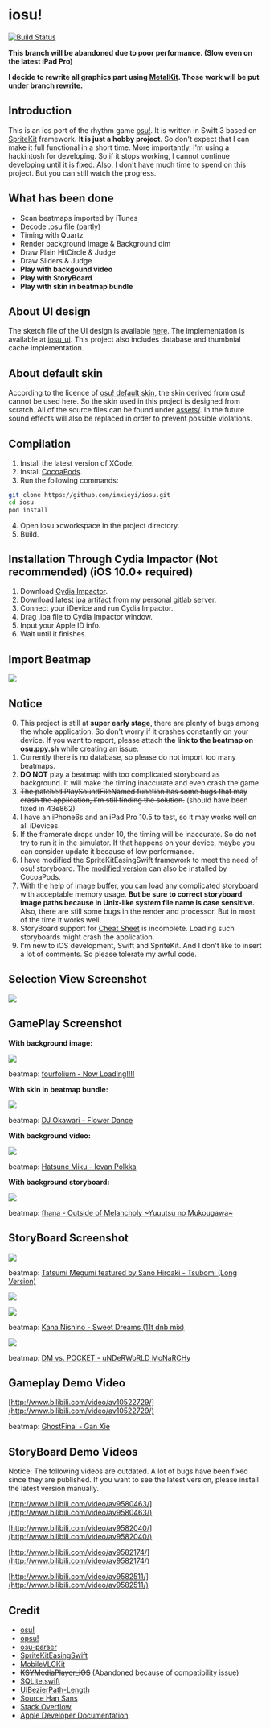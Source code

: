 # iosu!

[![Build Status](https://travis-ci.org/imxieyi/iosu.svg?branch=master)](https://travis-ci.org/imxieyi/iosu)

**This branch will be abandoned due to poor performance. (Slow even on the latest iPad Pro)**

**I decide to rewrite all graphics part using [MetalKit](https://developer.apple.com/documentation/metalkit). Those work will be put under branch [rewrite](https://github.com/imxieyi/iosu/tree/rewrite).**

## Introduction
This is an ios port of the rhythm game [osu!](https://osu.ppy.sh). It is written in Swift 3 based on [SpriteKit](https://developer.apple.com/spritekit/) framework. **It is just a hobby project**. So don't expect that I can make it full functional in a short time. More importantly, I'm using a hackintosh for developing. So if it stops working, I cannot continue developing until it is fixed. Also, I don't have much time to spend on this project. But you can still watch the progress.

## What has been done
 - Scan beatmaps imported by iTunes
 - Decode .osu file (partly)
 - Timing with Quartz
 - Render background image & Background dim
 - Draw Plain HitCircle & Judge
 - Draw Sliders & Judge
 - **Play with backgound video**
 - **Play with StoryBoard**
 - **Play with skin in beatmap bundle**

## About UI design
The sketch file of the UI design is available [here](https://github.com/imxieyi/iosu/blob/master/assets/ui_design.sketch). The implementation is available at [iosu_ui](https://github.com/imxieyi/iosu_ui/tree/master). This project also includes database and thumbnial cache implementation.

## About default skin
According to the licence of [osu! default skin](https://osu.ppy.sh/forum/t/129191), the skin derived from osu! cannot be used here. So the skin used in this project is designed from scratch. All of the source files can be found under [assets/](https://github.com/imxieyi/iosu/tree/master/assets). In the future sound effects will also be replaced in order to prevent possible violations.

## Compilation
1. Install the latest version of XCode.
2. Install [CocoaPods](https://cocoapods.org/).
3. Run the following commands:
```bash
git clone https://github.com/imxieyi/iosu.git
cd iosu
pod install
```
4. Open iosu.xcworkspace in the project directory.
5. Build.

## Installation Through Cydia Impactor (Not recommended) (iOS 10.0+ required)
1. Download [Cydia Impactor](http://www.cydiaimpactor.com/).
2. Download latest [ipa artifact](https://git.imxieyi.com/xieyi/iosu/tags) from my personal gitlab server.
3. Connect your iDevice and run Cydia Impactor.
4. Drag .ipa file to Cydia Impactor window.
5. Input your Apple ID info.
6. Wait until it finishes.

## Import Beatmap
![](screenshots/import.png)

## Notice
0. This project is still at **super early stage**, there are plenty of bugs among the whole application. So don't worry if it crashes constantly on your device. If you want to report, please attach **the link to the beatmap on [osu.ppy.sh](https://osu.ppy.sh/)** while creating an issue.
1. Currently there is no database, so please do not import too many beatmaps.
2. **DO NOT** play a beatmap with too complicated storyboard as background. It will make the timing inaccurate and even crash the game.
3. ~~The patched PlaySoundFileNamed function has some bugs that may crash the application, I'm still finding the solution.~~ (should have been fixed in 43e862)
4. I have an iPhone6s and an iPad Pro 10.5 to test, so it may works well on all iDevices.
5. If the framerate drops under 10, the timing will be inaccurate. So do not try to run it in the simulator. If that happens on your device, maybe you can consider update it because of low performance.
6. I have modified the SpriteKitEasingSwift framework to meet the need of osu! storyboard. The [modified version](https://github.com/imxieyi/SpriteKitEasingSwift) can also be installed by CocoaPods.
7. With the help of image buffer, you can load any complicated storyboard with acceptable memory usage. **But be sure to correct storyboard image paths because in Unix-like system file name is case sensitive.** Also, there are still some bugs in the render and processor. But in most of the time it works well.
8. StoryBoard support for [Cheat Sheet](https://osu.ppy.sh/wiki/Storyboard_Scripting/Cheat_Sheet) is incomplete. Loading such storyboards might crash the application.
10. I'm new to iOS development, Swift and SpriteKit. And I don't like to insert a lot of comments. So please tolerate my awful code.

## Selection View Screenshot

![](screenshots/selection.png)

## GamePlay Screenshot

**With background image:**

![](screenshots/p_run.png)

beatmap: [fourfolium - Now Loading!!!!](https://osu.ppy.sh/s/488630)

**With skin in beatmap bundle:**

![](screenshots/sk_run.png)

beatmap: [DJ Okawari - Flower Dance](https://osu.ppy.sh/s/33688)

**With background video:**

![](screenshots/v_run.png)

beatmap: [Hatsune Miku - Ievan Polkka](https://osu.ppy.sh/s/1287)

**With background storyboard:**

![](screenshots/sb_run.png)

beatmap: [fhana - Outside of Melancholy ~Yuuutsu no Mukougawa~](https://osu.ppy.sh/s/568455)

## StoryBoard Screenshot

![](screenshots/sbplayer1.png)

beatmap: [Tatsumi Megumi featured by Sano Hiroaki - Tsubomi (Long Version)](https://osu.ppy.sh/s/311064)

![](screenshots/sbplayer2.png)

![](screenshots/sbplayer3.png)

beatmap: [Kana Nishino - Sweet Dreams (11t dnb mix)](https://osu.ppy.sh/s/499488)

![](screenshots/sbplayer4.png)

beatmap: [DM vs. POCKET - uNDeRWoRLD MoNaRCHy](https://osu.ppy.sh/s/412938)

## Gameplay Demo Video

[http://www.bilibili.com/video/av10522729/](http://www.bilibili.com/video/av10522729/)

beatmap: [GhostFinal - Gan Xie](https://osu.ppy.sh/s/84520)

## StoryBoard Demo Videos

Notice: The following videos are outdated. A lot of bugs have been fixed since they are published. If you want to see the latest version, please install the latest version manually.

[http://www.bilibili.com/video/av9580463/](http://www.bilibili.com/video/av9580463/)

[http://www.bilibili.com/video/av9582040/](http://www.bilibili.com/video/av9582040/)

[http://www.bilibili.com/video/av9582174/](http://www.bilibili.com/video/av9582174/)

[http://www.bilibili.com/video/av9582511/](http://www.bilibili.com/video/av9582511/)

## Credit
 - [osu!](https://osu.ppy.sh)
 - [opsu!](https://github.com/itdelatrisu/opsu)
 - [osu-parser](https://github.com/nojhamster/osu-parser)
 - [SpriteKitEasingSwift](https://github.com/craiggrummitt/SpriteKitEasingSwift)
 - [MobileVLCKit](https://cocoapods.org/pods/MobileVLCKit)
 - ~~[KSYMediaPlayer_iOS](https://github.com/ksvc/KSYMediaPlayer_iOS)~~ (Abandoned because of compatibility issue)
 - [SQLite.swift](https://github.com/stephencelis/SQLite.swift)
 - [UIBezierPath-Length](https://github.com/ImJCabus/UIBezierPath-Length)
 - [Source Han Sans](https://github.com/adobe-fonts/source-han-sans)
 - [Stack Overflow](http://stackoverflow.com)
 - [Apple Developer Documentation](https://developer.apple.com/reference/)
